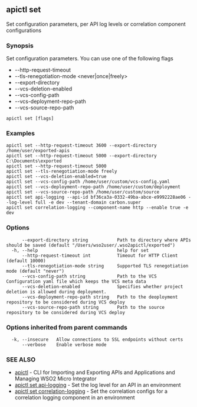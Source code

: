 ## apictl set

Set configuration parameters, per API log levels or correlation component configurations

### Synopsis

Set configuration parameters. You can use one of the following flags
* --http-request-timeout <time-in-milli-seconds>
* --tls-renegotiation-mode <never|once|freely>
* --export-directory <path-to-directory-where-apis-should-be-saved>
* --vcs-deletion-enabled <enable-or-disable-project-deletion-via-vcs>
* --vcs-config-path <path-to-custom-vcs-config-file>
* --vcs-deployment-repo-path <path-to-deployment-repo-for-vcs>
* --vcs-source-repo-path <path-to-source-repo-for-vcs>

```
apictl set [flags]
```

### Examples

```
apictl set --http-request-timeout 3600 --export-directory /home/user/exported-apis
apictl set --http-request-timeout 5000 --export-directory C:\Documents\exported
apictl set --http-request-timeout 5000
apictl set --tls-renegotiation-mode freely
apictl set --vcs-deletion-enabled=true
apictl set --vcs-config-path /home/user/custom/vcs-config.yaml
apictl set --vcs-deployment-repo-path /home/user/custom/deployment
apictl set --vcs-source-repo-path /home/user/custom/source
apictl set api-logging --api-id bf36ca3a-0332-49ba-abce-e9992228ae06 --log-level full -e dev --tenant-domain carbon.super
apictl set correlation-logging --component-name http --enable true -e dev
```

### Options

```
      --export-directory string           Path to directory where APIs should be saved (default "/Users/wso2user/.wso2apictl/exported")
  -h, --help                              help for set
      --http-request-timeout int          Timeout for HTTP Client (default 10000)
      --tls-renegotiation-mode string     Supported TLS renegotiation mode (default "never")
      --vcs-config-path string            Path to the VCS Configuration yaml file which keeps the VCS meta data
      --vcs-deletion-enabled              Specifies whether project deletion is allowed during deployment.
      --vcs-deployment-repo-path string   Path to the deoployment repository to be considered during VCS deploy
      --vcs-source-repo-path string       Path to the source repository to be considered during VCS deploy
```

### Options inherited from parent commands

```
  -k, --insecure   Allow connections to SSL endpoints without certs
      --verbose    Enable verbose mode
```

### SEE ALSO

* [apictl](apictl.md)	 - CLI for Importing and Exporting APIs and Applications and Managing WSO2 Micro Integrator
* [apictl set api-logging](apictl_set_api-logging.md)	 - Set the log level for an API in an environment
* [apictl set correlation-logging](apictl_set_correlation-logging.md)	 - Set the correlation configs for a correlation logging component in an environment

